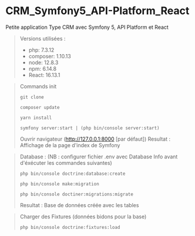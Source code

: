 # CRM_Symfony5_API-Platform_React

Petite application Type CRM avec Symfony 5, API Platform et React

> Versions utilisées :
> * php: 7.3.12
> * composer: 1.10.13
> * node: 12.8.3
> * npm: 6.14.8
> * React: 16.13.1

> Commands init
> ```
> git clone
> ```
> ```
> composer update
> ```
> ```
> yarn install
> ```
> ```
> symfony server:start | (php bin/console server:start)
> ```
> Ouvrir navigateur (http://127.0.0.1:8000 [par défaut]) 
> Resultat : 
> Affichage de la page d'index de Symfony 

> Database : (NB : configurer fichier .env avec Database Info avant d'éxécuter les commandes suivantes)
> ```
> php bin/console doctrine:database:create
> ```
> ```
> php bin/console make:migration
> ```
> ```
> php bin/console doctiner:migrations:migrate
> ```
> Resultat : 
> Base de données créée avec les tables 

> Charger des Fixtures (données bidons pour la base) 
> ```
> php bin/console doctrine:fixtures:load
> ```
